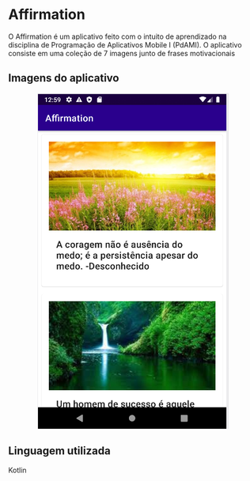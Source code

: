 # Affirmation

O Affirmation é um aplicativo feito com o intuito de aprendizado na disciplina de Programação de Aplicativos Mobile I (PdAMI).
O aplicativo consiste em uma coleção de 7 imagens junto de frases motivacionais


## Imagens do aplicativo

<div align="center">
  <img src="./imgreadme/Print.png" alt="Imagem tela inicial"> 
</div>


## Linguagem utilizada

Kotlin

